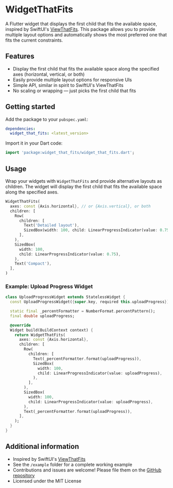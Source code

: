 # WidgetThatFits

A Flutter widget that displays the first child that fits the available space, inspired by SwiftUI's [ViewThatFits](https://developer.apple.com/documentation/swiftui/viewthatfits). This package allows you to provide multiple layout options and automatically shows the most preferred one that fits the current constraints.

## Features

- Display the first child that fits the available space along the specified axes (horizontal, vertical, or both)
- Easily provide multiple layout options for responsive UIs
- Simple API, similar in spirit to SwiftUI's ViewThatFits
- No scaling or wrapping — just picks the first child that fits

## Getting started

Add the package to your `pubspec.yaml`:

```yaml
dependencies:
  widget_that_fits: <latest_version>
```

Import it in your Dart code:

```dart
import 'package:widget_that_fits/widget_that_fits.dart';
```

## Usage

Wrap your widgets with `WidgetThatFits` and provide alternative layouts as children. The widget will display the first child that fits the available space along the specified axes.

```dart
WidgetThatFits(
  axes: const {Axis.horizontal}, // or {Axis.vertical}, or both
  children: [
    Row(
      children: [
        Text('Detailed layout'),
        SizedBox(width: 100, child: LinearProgressIndicator(value: 0.75)),
      ],
    ),
    SizedBox(
      width: 100,
      child: LinearProgressIndicator(value: 0.75),
    ),
    Text('Compact'),
  ],
)
```

### Example: Upload Progress Widget

```dart
class UploadProgressWidget extends StatelessWidget {
  const UploadProgressWidget({super.key, required this.uploadProgress});

  static final _percentFormatter = NumberFormat.percentPattern();
  final double uploadProgress;

  @override
  Widget build(BuildContext context) {
    return WidgetThatFits(
      axes: const {Axis.horizontal},
      children: [
        Row(
          children: [
            Text(_percentFormatter.format(uploadProgress)),
            SizedBox(
              width: 100,
              child: LinearProgressIndicator(value: uploadProgress),
            ),
          ],
        ),
        SizedBox(
          width: 100,
          child: LinearProgressIndicator(value: uploadProgress),
        ),
        Text(_percentFormatter.format(uploadProgress)),
      ],
    );
  }
}
```

## Additional information

- Inspired by SwiftUI's [ViewThatFits](https://developer.apple.com/documentation/swiftui/viewthatfits)
- See the `/example` folder for a complete working example
- Contributions and issues are welcome! Please file them on the [GitHub repository](https://github.com/your-repo/widget_that_fits)
- Licensed under the MIT License
